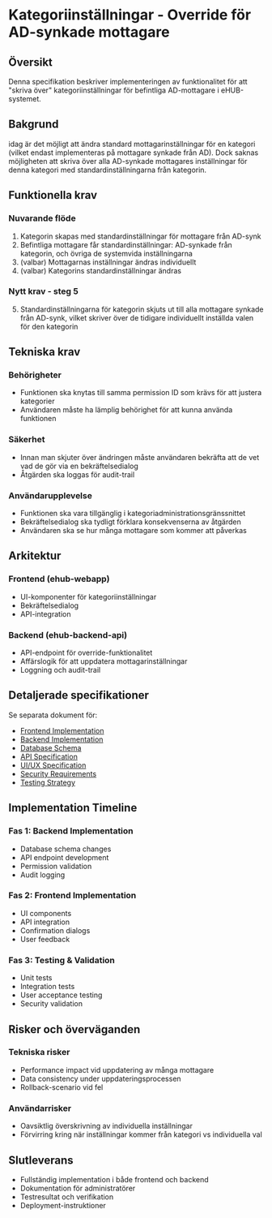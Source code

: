# Kategoriinställningar - Override för AD-synkade mottagare

## Översikt

Denna specifikation beskriver implementeringen av funktionalitet för att "skriva över" kategoriinställningar för befintliga AD-mottagare i eHUB-systemet.

## Bakgrund

idag är det möjligt att ändra standard mottagarinställningar för en kategori (vilket endast implementeras på mottagare synkade från AD). Dock saknas möjligheten att skriva över alla AD-synkade mottagares inställningar för denna kategori med standardinställningarna från kategorin.

## Funktionella krav

### Nuvarande flöde
1. Kategorin skapas med standardinställningar för mottagare från AD-synk
2. Befintliga mottagare får standardinställningar: AD-synkade från kategorin, och övriga de systemvida inställningarna
3. (valbar) Mottagarnas inställningar ändras individuellt
4. (valbar) Kategorins standardinställningar ändras

### Nytt krav - steg 5
5. Standardinställningarna för kategorin skjuts ut till alla mottagare synkade från AD-synk, vilket skriver över de tidigare individuellt inställda valen för den kategorin

## Tekniska krav

### Behörigheter
- Funktionen ska knytas till samma permission ID som krävs för att justera kategorier
- Användaren måste ha lämplig behörighet för att kunna använda funktionen

### Säkerhet
- Innan man skjuter över ändringen måste användaren bekräfta att de vet vad de gör via en bekräftelsedialog
- Åtgärden ska loggas för audit-trail

### Användarupplevelse
- Funktionen ska vara tillgänglig i kategoriadministrationsgränssnittet
- Bekräftelsedialog ska tydligt förklara konsekvenserna av åtgärden
- Användaren ska se hur många mottagare som kommer att påverkas

## Arkitektur

### Frontend (ehub-webapp)
- UI-komponenter för kategoriinställningar
- Bekräftelsedialog
- API-integration

### Backend (ehub-backend-api)
- API-endpoint för override-funktionalitet
- Affärslogik för att uppdatera mottagarinställningar
- Loggning och audit-trail

## Detaljerade specifikationer

Se separata dokument för:
- [Frontend Implementation](./category-override-frontend.md)
- [Backend Implementation](./category-override-backend.md)
- [Database Schema](./category-override-database.md)
- [API Specification](./category-override-api.md)
- [UI/UX Specification](./category-override-ui.md)
- [Security Requirements](./category-override-security.md)
- [Testing Strategy](./category-override-testing.md)

## Implementation Timeline

### Fas 1: Backend Implementation
- Database schema changes
- API endpoint development
- Permission validation
- Audit logging

### Fas 2: Frontend Implementation  
- UI components
- API integration
- Confirmation dialogs
- User feedback

### Fas 3: Testing & Validation
- Unit tests
- Integration tests
- User acceptance testing
- Security validation

## Risker och överväganden

### Tekniska risker
- Performance impact vid uppdatering av många mottagare
- Data consistency under uppdateringsprocessen
- Rollback-scenario vid fel

### Användarrisker
- Oavsiktlig överskrivning av individuella inställningar
- Förvirring kring när inställningar kommer från kategori vs individuella val

## Slutleverans

- Fullständig implementation i både frontend och backend
- Dokumentation för administratörer
- Testresultat och verifikation
- Deployment-instruktioner